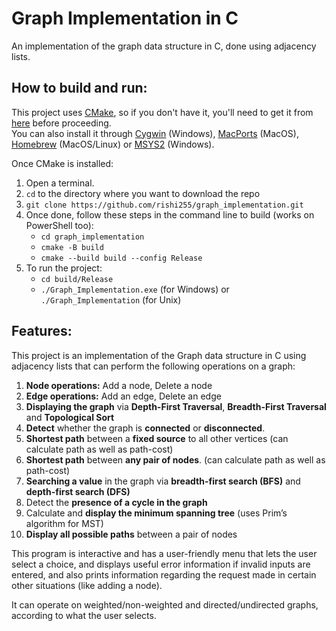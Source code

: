 # Graph Implementation in C

An implementation of the graph data structure in C, done using adjacency lists.
   
## How to build and run:  

This project uses [CMake](https://cmake.org/), so if you don't have it, you'll need to get it from [here](https://cmake.org/download/) before proceeding.  
You can also install it through [Cygwin](https://www.cygwin.com/) (Windows), [MacPorts](https://www.macports.org/) (MacOS), [Homebrew](https://brew.sh/) (MacOS/Linux) or [MSYS2](https://www.msys2.org/) (Windows).

Once CMake is installed:
1. Open a terminal.  
2. `cd` to the directory where you want to download the repo  
3. `git clone https://github.com/rishi255/graph_implementation.git`
4. Once done, follow these steps in the command line to build (works on PowerShell too):  
   * `cd graph_implementation`  
   * `cmake -B build`
   * `cmake --build build --config Release`
5. To run the project:  
   - `cd build/Release`
   - `./Graph_Implementation.exe` (for Windows) or `./Graph_Implementation` (for Unix)
   
## Features: 

This project is an implementation of the Graph data structure in C using adjacency lists that can perform the following operations on a graph:

1. **Node operations:** Add a node, Delete a node
2. **Edge operations:** Add an edge, Delete an edge
3. **Displaying the graph** via **Depth-First Traversal**, **Breadth-First Traversal** and **Topological Sort**
4. **Detect** whether the graph is **connected** or **disconnected**.
5. **Shortest path** between a **fixed source** to all other vertices (can calculate path as well as path-cost)
6. **Shortest path** between **any pair of nodes**. (can calculate path as well as path-cost)
7. **Searching a value** in the graph via **breadth-first search (BFS)** and **depth-first search (DFS)**
8. Detect the **presence of a cycle in the graph**
9. Calculate and **display the minimum spanning tree** (uses Prim’s algorithm for MST)
10. **Display all possible paths** between a pair of nodes

This program is interactive and has a user-friendly menu that lets the user select a choice, and displays useful error information if invalid inputs are entered, and also prints information regarding the request made in certain other situations (like adding a node).

It can operate on weighted/non-weighted and directed/undirected graphs, according to what the user selects.
